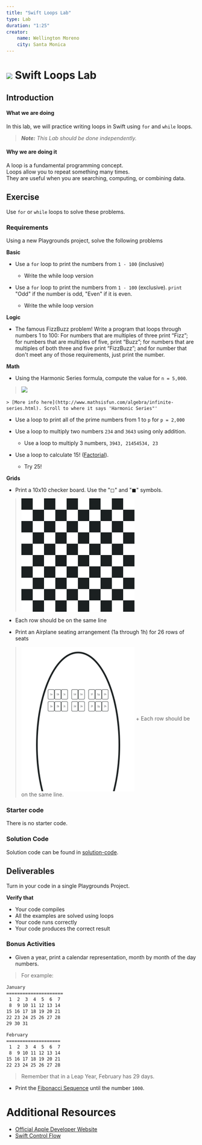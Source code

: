 ```yaml
---
title: "Swift Loops Lab"
type: Lab
duration: "1:25"
creator:
    name: Wellington Moreno
    city: Santa Monica
---
```


# ![](https://ga-dash.s3.amazonaws.com/production/assets/logo-9f88ae6c9c3871690e33280fcf557f33.png) Swift Loops Lab

## Introduction

#### What we are doing

In this lab, we will practice writing loops in Swift using `for` and `while` loops.

> ***Note:*** _This Lab should be done independently._


#### Why we are doing it

A loop is a fundamental programming concept.  
Loops allow you to repeat something many times.  
They are useful when you are searching, computing, or combining data.

## Exercise

Use `for` or `while` loops to solve these problems.

### Requirements

Using a new Playgrounds project, solve the following problems

**Basic**

+ Use a `for` loop to print the numbers from `1 - 100` (inclusive)
    + Write the while loop version


+ Use a `for` loop to print the numbers from `1 - 100` (exclusive). `print` "Odd" if the number is odd, "Even" if it is even.
    + Write the while loop version


**Logic**
+ The famous FizzBuzz problem! Write a program that loops through numbers 1 to 100: For numbers that are multiples of three print “Fizz”; for numbers that are multiples of five, print “Buzz”; for numbers that are multiples of both three and five print “FizzBuzz”; and for number that don't meet any of those requirements, just print the number.


**Math**

+ Using the Harmonic Series formula, compute the value for `n = 5,000`.
>![](https://www3.ntu.edu.sg/home/ehchua/programming/java/images/ExerciseBasics_HarmonicSum.png)

    > [More info here](http://www.mathsisfun.com/algebra/infinite-series.html). Scroll to where it says 'Harmonic Series"'


+ Use a loop to print all of the prime numbers from 1 to `p` for `p = 2,000`

+ Use a loop to multiply two numbers `234` and `3643` using only addition.
    + Use a loop to multiply 3 numbers, `3943, 21454534, 23`

+ Use a loop to calculate 15! ([Factorial](https://www.mathsisfun.com/numbers/factorial.html)).
    + Try 25!

**Grids**

+ Print a 10x10 checker board. Use the "◻︎" and "◼︎" symbols.
> <img src="./assets/Checker-Board.png" width="300" align="center"> </img>
 + Each row should be on the same line

+ Print an Airplane seating arrangement (1a through 1h) for 26 rows of seats
><img src="./assets/Airplane.png" width="300" align="center"> </img>
    + Each row should be on the same line.


### Starter code
There is no starter code.

### Solution Code
Solution code can be found in [solution-code](solution-code).

## Deliverables

Turn in your code in a single Playgrounds Project.


**Verify that**
+ Your code compiles
+ All the examples are solved using loops
+ Your code runs correctly
+ Your code produces the correct result


### Bonus Activities

+ Given a year, print a calendar representation, month by month of the day numbers.
> For example:
```
January
=====================
 1  2  3  4  5  6  7
 8  9 10 11 12 13 14
15 16 17 18 19 20 21
22 23 24 25 26 27 28
29 30 31
```
```
February
====================
 1  2  3  4  5  6  7
 8  9 10 11 12 13 14
15 16 17 18 19 20 21
22 23 24 25 26 27 28
```
> Remember that in a Leap Year, February has 29 days.

+ Print the [Fibonacci Sequence](http://www.mathsisfun.com/numbers/fibonacci-sequence.html) until the number `1000`.


# Additional Resources

+ [Official Apple Developer Website](https://developer.apple.com/library/ios/navigation/)
+ [Swift Control Flow](https://developer.apple.com/library/ios/documentation/Swift/Conceptual/Swift_Programming_Language/ControlFlow.html#//apple_ref/doc/uid/TP40014097-CH9-ID120)
